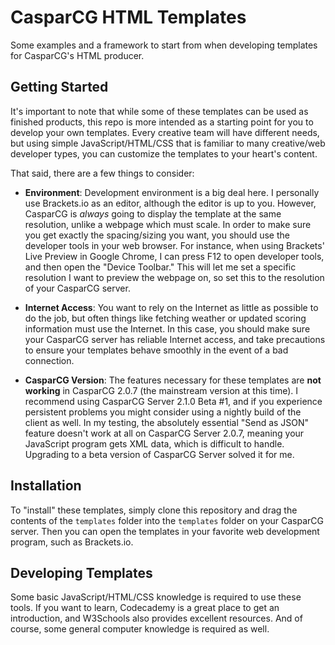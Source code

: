 # CasparCG HTML Templates
Some examples and a framework to start from when developing templates for CasparCG's HTML producer.

## Getting Started

It's important to note that while some of these templates can be used as finished products, this repo is more intended as a starting point for you to develop your own templates. Every creative team will have different needs, but using simple JavaScript/HTML/CSS that is familiar to many creative/web developer types, you can customize the templates to your heart's content.

That said, there are a few things to consider:

- **Environment**: Development environment is a big deal here. I personally use Brackets.io as an editor, although the editor is up to you. However, CasparCG is _always_ going to display the template at the same resolution, unlike a webpage which must scale. In order to make sure you get exactly the spacing/sizing you want, you should use the developer tools in your web browser. For instance, when using Brackets' Live Preview in Google Chrome, I can press F12 to open developer tools, and then open the "Device Toolbar." This will let me set a specific resolution I want to preview the webpage on, so set this to the resolution of your CasparCG server.

- **Internet Access**: You want to rely on the Internet as little as possible to do the job, but often things like fetching weather or updated scoring information must use the Internet. In this case, you should make sure your CasparCG server has reliable Internet access, and take precautions to ensure your templates behave smoothly in the event of a bad connection.

- **CasparCG Version**: The features necessary for these templates are **not working** in CasparCG 2.0.7 (the mainstream version at this time). I recommend using CasparCG Server 2.1.0 Beta #1, and if you experience persistent problems you might consider using a nightly build of the client as well. In my testing, the absolutely essential "Send as JSON" feature doesn't work at all on CasparCG Server 2.0.7, meaning your JavaScript program gets XML data, which is difficult to handle. Upgrading to a beta version of CasparCG Server solved it for me.

## Installation

To "install" these templates, simply clone this repository and drag the contents of the ``templates`` folder into the ``templates`` folder on your CasparCG server. Then you can open the templates in your favorite web development program, such as Brackets.io.

## Developing Templates

Some basic JavaScript/HTML/CSS knowledge is required to use these tools. If you want to learn, Codecademy is a great place to get an introduction, and W3Schools also provides excellent resources. And of course, some general computer knowledge is required as well.
